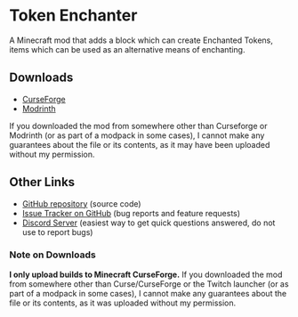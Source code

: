 # Token Enchanter

A Minecraft mod that adds a block which can create Enchanted Tokens, items which can be used as an alternative means of enchanting.

## Downloads

- [CurseForge](https://www.curseforge.com/minecraft/mc-mods/token-enchanter)
- [Modrinth](https://modrinth.com/mod/token-enchanter)

If you downloaded the mod from somewhere other than Curseforge or Modrinth (or as part of a modpack in some cases), I cannot make any guarantees about the file or its contents, as it may have been uploaded without my permission.

## Other Links

- [GitHub repository](https://github.com/SilentChaos512/Token-Enchanter) (source code)
- [Issue Tracker on GitHub](https://github.com/SilentChaos512/Token-Enchanter/issues) (bug reports and feature requests)
- [Discord Server](https://discord.gg/Adyk9zHnUn) (easiest way to get quick questions answered, do not use to report bugs)

### Note on Downloads

**I only upload builds to Minecraft CurseForge.** If you downloaded the mod from somewhere other than Curse/CurseForge or the Twitch launcher (or as part of a modpack in some cases), I cannot make any guarantees about the file or its contents, as it was uploaded without my permission.

